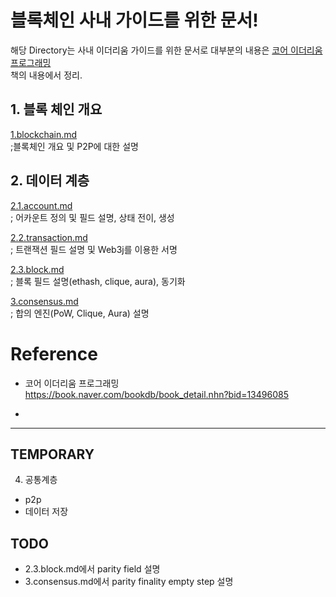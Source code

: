 # 블록체인 사내 가이드를 위한 문서!  

해당 Directory는 사내 이더리움 가이드를 위한 문서로 대부분의 내용은 [코어 이더리움 프로그래밍](https://book.naver.com/bookdb/book_detail.nhn?bid=13496085)   
책의 내용에서 정리.  

## 1. 블록 체인 개요  

[1.blockchain.md](./1.blockchain.md)  
;블록체인 개요 및 P2P에 대한 설명  

## 2. 데이터 계층  

[2.1.account.md](./2.1.account.md)   
; 어카운트 정의 및 필드 설명, 상태 전이, 생성  

[2.2.transaction.md](./2.2.transaction.md)   
; 트랜잭션 필드 설명 및 Web3j를 이용한 서명

[2.3.block.md](./2.3.block.md)   
; 블록 필드 설명(ethash, clique, aura), 동기화  

[3.consensus.md](./3.consensus.md)   
; 합의 엔진(PoW, Clique, Aura) 설명  


# Reference  

- 코어 이더리움 프로그래밍  
https://book.naver.com/bookdb/book_detail.nhn?bid=13496085  

-


---  

## TEMPORARY

4. 공통계층
- p2p  
- 데이터 저장  

## TODO  

- 2.3.block.md에서 parity field 설명
- 3.consensus.md에서 parity finality empty step 설명  
